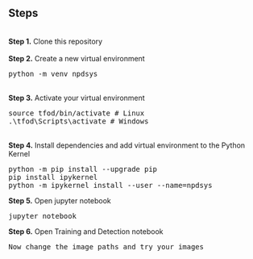 ## Steps
<br />
<b>Step 1.</b> Clone this repository
<br/><br/>
<b>Step 2.</b> Create a new virtual environment 
<pre>
python -m venv npdsys
</pre> 
<br/>
<b>Step 3.</b> Activate your virtual environment
<pre>
source tfod/bin/activate # Linux
.\tfod\Scripts\activate # Windows 
</pre>
<br/>
<b>Step 4.</b> Install dependencies and add virtual environment to the Python Kernel
<pre>
python -m pip install --upgrade pip
pip install ipykernel
python -m ipykernel install --user --name=npdsys
</pre>
<b>Step 5.</b> Open jupyter notebook
<pre>
jupyter notebook
</pre>
<b>Step 6.</b> Open Training and Detection notebook
<pre>
Now change the image paths and try your images
</pre>

